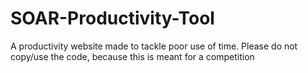 # SOAR-Productivity-Tool
A productivity website made to tackle poor use of time. Please do not copy/use the code, because this is meant for a competition
